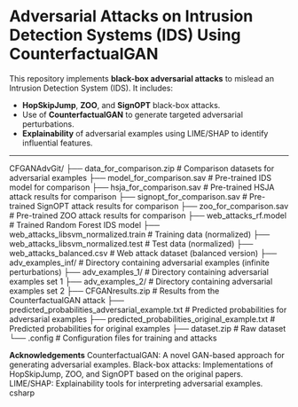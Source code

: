 # Adversarial Attacks on Intrusion Detection Systems (IDS) Using CounterfactualGAN

This repository implements **black-box adversarial attacks** to mislead an Intrusion Detection System (IDS). It includes:

- **HopSkipJump**, **ZOO**, and **SignOPT** black-box attacks.
- Use of **CounterfactualGAN** to generate targeted adversarial perturbations.
- **Explainability** of adversarial examples using LIME/SHAP to identify influential features.

---

CFGANAdvGit/
├── data_for_comparison.zip     # Comparison datasets for adversarial examples
├── model_for_comparison.sav    # Pre-trained IDS model for comparison
├── hsja_for_comparison.sav     # Pre-trained HSJA attack results for comparison
├── signopt_for_comparison.sav  # Pre-trained SignOPT attack results for comparison
├── zoo_for_comparison.sav      # Pre-trained ZOO attack results for comparison
├── web_attacks_rf.model        # Trained Random Forest IDS model
├── web_attacks_libsvm_normalized.train  # Training data (normalized)
├── web_attacks_libsvm_normalized.test   # Test data (normalized)
├── web_attacks_balanced.csv    # Web attack dataset (balanced version)
├── adv_examples_inf/           # Directory containing adversarial examples (infinite perturbations)
├── adv_examples_1/             # Directory containing adversarial examples set 1
├── adv_examples_2/             # Directory containing adversarial examples set 2
├── CFGANresults.zip            # Results from the CounterfactualGAN attack
├── predicted_probabilities_adversarial_example.txt  # Predicted probabilities for adversarial examples
├── predicted_probabilities_original_example.txt     # Predicted probabilities for original examples
├── dataset.zip                # Raw dataset
└── .config                    # Configuration files for training and attacks




**Acknowledgements**
CounterfactualGAN: A novel GAN-based approach for generating adversarial examples.
Black-box attacks: Implementations of HopSkipJump, ZOO, and SignOPT based on the original papers.
LIME/SHAP: Explainability tools for interpreting adversarial examples.
csharp


